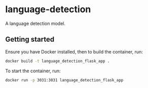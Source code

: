 # language-detection

A language detection model.

## Getting started

Ensure you have Docker installed, then to build the container, run:

```bash
docker build -t language_detection_flask_app .
```

To start the container, run:

```bash
docker run -p 3031:3031 language_detection_flask_app
```
